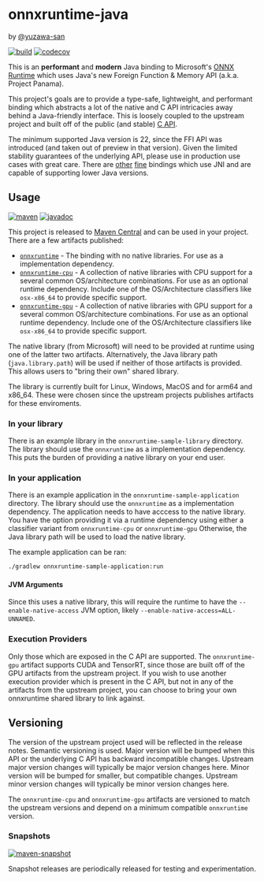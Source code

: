 # onnxruntime-java
by [@yuzawa-san](https://github.com/yuzawa-san/)

[![build](https://github.com/yuzawa-san/onnxruntime-java/workflows/build/badge.svg)](https://github.com/yuzawa-san/onnxruntime-java/actions)
[![codecov](https://codecov.io/gh/yuzawa-san/onnxruntime-java/branch/master/graph/badge.svg)](https://codecov.io/gh/yuzawa-san/onnxruntime-java)

This is an **performant** and **modern** Java binding to Microsoft's [ONNX Runtime](https://github.com/microsoft/onnxruntime) which uses Java's new Foreign Function & Memory API (a.k.a. Project Panama).

This project's goals are to provide a type-safe, lightweight, and performant binding which abstracts a lot of the native and C API intricacies away behind a Java-friendly interface.
This is loosely coupled to the upstream project and built off of the public (and stable) [C API](https://onnxruntime.ai/docs/api/c/struct_ort_api.html).

The minimum supported Java version is 22, since the FFI API was introduced (and taken out of preview in that version).
Given the limited stability guarantees of the underlying API, please use in production use cases with great care.
There are [other](https://github.com/bytedeco/javacpp-presets/tree/master/onnxruntime) [fine](https://github.com/microsoft/onnxruntime/tree/main/java) bindings which use JNI and are capable of supporting lower Java versions.

## Usage

[![maven](https://img.shields.io/maven-central/v/com.jyuzawa/onnxruntime)](https://search.maven.org/artifact/com.jyuzawa/onnxruntime)
[![javadoc](https://javadoc.io/badge2/com.jyuzawa/onnxruntime/javadoc.svg)](https://javadoc.io/doc/com.jyuzawa/onnxruntime)

This project is released to [Maven Central](https://search.maven.org/artifact/com.jyuzawa/onnxruntime) and can be used in your project. There are a few artifacts published:

* [`onnxruntime`](https://search.maven.org/artifact/com.jyuzawa/onnxruntime) - The binding with no native libraries. For use as a implementation dependency.
* [`onnxruntime-cpu`](https://search.maven.org/artifact/com.jyuzawa/onnxruntime-cpu) - A collection of native libraries with CPU support for a several common OS/architecture combinations. For use as an optional runtime dependency. Include one of the OS/Architecture classifiers like `osx-x86_64` to provide specific support.
* [`onnxruntime-gpu`](https://search.maven.org/artifact/com.jyuzawa/onnxruntime-gpu) - A collection of native libraries with GPU support for a several common OS/architecture combinations. For use as an optional runtime dependency. Include one of the OS/Architecture classifiers like `osx-x86_64` to provide specific support.

The native library (from Microsoft) will need to be provided at runtime using one of the latter two artifacts. Alternatively, the Java library path (`java.library.path`) will be used if neither of those artifacts is provided.
This allows users to "bring their own" shared library.

The library is currently built for Linux, Windows, MacOS and for arm64 and x86_64.
These were chosen since the upstream projects publishes artifacts for these enviroments.

### In your library

There is an example library in the `onnxruntime-sample-library` directory.
The library should use the `onnxruntime` as a implementation dependency.
This puts the burden of providing a native library on your end user.

### In your application

There is an example application in the `onnxruntime-sample-application` directory.
The library should use the `onnxruntime` as a implementation dependency.
The application needs to have acccess to the native library.
You have the option providing it via a runtime dependency using either a classifier variant from `onnxruntime-cpu` or `onnxruntime-gpu`
Otherwise, the Java library path will be used to load the native library.


The example application can be ran:
````bash
./gradlew onnxruntime-sample-application:run
````

#### JVM Arguments

Since this uses a native library, this will require the runtime to have the `--enable-native-access` JVM option, likely `--enable-native-access=ALL-UNNAMED`.

### Execution Providers

Only those which are exposed in the C API are supported.
The `onnxruntime-gpu` artifact supports CUDA and TensorRT, since those are built off of the GPU artifacts from the upstream project.
If you wish to use another execution provider which is present in the C API, but not in any of the artifacts from the upstream project, you can choose to bring your own onnxruntime shared library to link against.

## Versioning

The version of the upstream project used will be reflected in the release notes.
Semantic versioning is used.
Major version will be bumped when this API or the underlying C API has backward incompatible changes.
Upstream major version changes will typically be major version changes here.
Minor version will be bumped for smaller, but compatible changes.
Upstream minor version changes will typically be minor version changes here.

The `onnxruntime-cpu` and `onnxruntime-gpu` artifacts are versioned to match the upstream versions and depend on a minimum compatible `onnxruntime` version.

### Snapshots

[![maven-snapshot](https://img.shields.io/maven-metadata/v?metadataUrl=https%3A%2F%2Fs01.oss.sonatype.org%2Fcontent%2Frepositories%2Fsnapshots%2Fcom%2Fjyuzawa%2Fonnxruntime%2Fmaven-metadata.xml)](https://s01.oss.sonatype.org/content/repositories/snapshots/com/jyuzawa/onnxruntime/)

Snapshot releases are periodically released for testing and experimentation.

